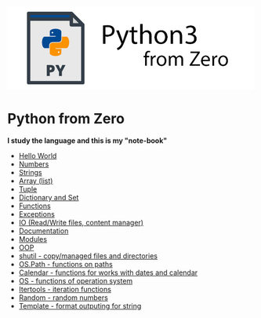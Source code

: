 [![Logo](https://raw.githubusercontent.com/ogycode/PythonFromZero/master/merch/logo.jpg)](https://github.com/ogycode/PythonFromZero)

# Python from Zero
**I study the language and this is my "note-book"**

 - [Hello World](https://github.com/ogycode/PythonFromZero/tree/master/src/HelloWorld)
 - [Numbers](https://github.com/ogycode/PythonFromZero/tree/master/src/Numbers)
 - [Strings](https://github.com/ogycode/PythonFromZero/tree/master/src/Strings)
 - [Array (list)](https://github.com/ogycode/PythonFromZero/tree/master/src/Array)
 - [Tuple](https://github.com/ogycode/PythonFromZero/tree/master/src/Tuple)
 - [Dictionary and Set](https://github.com/ogycode/PythonFromZero/tree/master/src/DictionarySet)
 - [Functions](https://github.com/ogycode/PythonFromZero/tree/master/src/Functions)
 - [Exceptions](https://github.com/ogycode/PythonFromZero/tree/master/src/Exceptions)
 - [IO (Read/Write files, content manager)](https://github.com/ogycode/PythonFromZero/tree/master/src/IO)
 - [Documentation](https://github.com/ogycode/PythonFromZero/tree/master/src/Documentation)
 - [Modules](https://github.com/ogycode/PythonFromZero/tree/master/src/Modules)
 - [OOP](https://github.com/ogycode/PythonFromZero/tree/master/src/OOP)
 - [shutil - copy/managed files and directories](https://github.com/ogycode/PythonFromZero/tree/master/src/Shutil)
 - [OS.Path - functions on paths](https://github.com/ogycode/PythonFromZero/tree/master/src/OS.Path)
 - [Calendar - functions for works with dates and calendar](https://github.com/ogycode/PythonFromZero/tree/master/src/Calendar)
 - [OS - functions of operation system](https://github.com/ogycode/PythonFromZero/tree/master/src/OS)
 - [Itertools - iteration functions](https://github.com/ogycode/PythonFromZero/tree/master/src/Itertools)
 - [Random - random numbers](https://github.com/ogycode/PythonFromZero/tree/master/src/Random)
 - [Template - format outputing for string](https://github.com/ogycode/PythonFromZero/tree/master/src/Template)